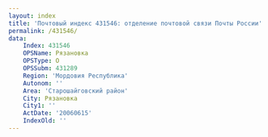 ```yaml
---
layout: index
title: 'Почтовый индекс 431546: отделение почтовой связи Почты России'
permalink: /431546/
data:
    Index: 431546
    OPSName: Рязановка
    OPSType: О
    OPSSubm: 431289
    Region: 'Мордовия Республика'
    Autonom: ''
    Area: 'Старошайговский район'
    City: Рязановка
    City1: ''
    ActDate: '20060615'
    IndexOld: ''
---
```

